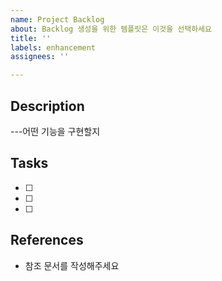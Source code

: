 ```yaml
---
name: Project Backlog
about: Backlog 생성을 위한 템플릿은 이것을 선택하세요
title: ''
labels: enhancement
assignees: ''

---
```


## Description
---어떤 기능을 구현할지

## Tasks
- [ ]
- [ ]
- [ ]

## References
- [](url)
참조 문서를 작성해주세요
